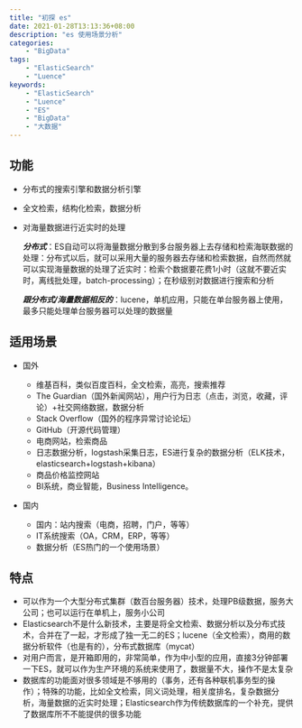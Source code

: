 ```yaml
---
title: "初探 es"
date: 2021-01-28T13:13:36+08:00
description: "es 使用场景分析"
categories:
    - "BigData"
tags:
    - "ElasticSearch"
    - "Luence"
keywords:
    - "ElasticSearch"
    - "Luence"
    - "ES"
    - "BigData"
    - "大数据"
---
```




## 功能

* 分布式的搜索引擎和数据分析引擎
* 全文检索，结构化检索，数据分析
* 对海量数据进行近实时的处理

    ***分布式***：ES自动可以将海量数据分散到多台服务器上去存储和检索海联数据的处理：分布式以后，就可以采用大量的服务器去存储和检索数据，自然而然就可以实现海量数据的处理了近实时：检索个数据要花费1小时（这就不要近实时，离线批处理，batch-processing）；在秒级别对数据进行搜索和分析

    ***跟分布式/海量数据相反的***：lucene，单机应用，只能在单台服务器上使用，最多只能处理单台服务器可以处理的数据量

## 适用场景

* 国外
  * 维基百科，类似百度百科，全文检索，高亮，搜索推荐
  * The Guardian（国外新闻网站），用户行为日志（点击，浏览，收藏，评论）+社交网络数据，数据分析
  * Stack Overflow（国外的程序异常讨论论坛）
  * GitHub（开源代码管理）
  * 电商网站，检索商品
  * 日志数据分析，logstash采集日志，ES进行复杂的数据分析（ELK技术，elasticsearch+logstash+kibana）
  * 商品价格监控网站
  * BI系统，商业智能，Business Intelligence。

* 国内
  * 国内：站内搜索（电商，招聘，门户，等等）
  * IT系统搜索（OA，CRM，ERP，等等）
  * 数据分析（ES热门的一个使用场景）

## 特点

* 可以作为一个大型分布式集群（数百台服务器）技术，处理PB级数据，服务大公司；也可以运行在单机上，服务小公司
* Elasticsearch不是什么新技术，主要是将全文检索、数据分析以及分布式技术，合并在了一起，才形成了独一无二的ES；lucene（全文检索），商用的数据分析软件（也是有的），分布式数据库（mycat）
* 对用户而言，是开箱即用的，非常简单，作为中小型的应用，直接3分钟部署一下ES，就可以作为生产环境的系统来使用了，数据量不大，操作不是太复杂
* 数据库的功能面对很多领域是不够用的（事务，还有各种联机事务型的操作）；特殊的功能，比如全文检索，同义词处理，相关度排名，复杂数据分析，海量数据的近实时处理；Elasticsearch作为传统数据库的一个补充，提供了数据库所不不能提供的很多功能
